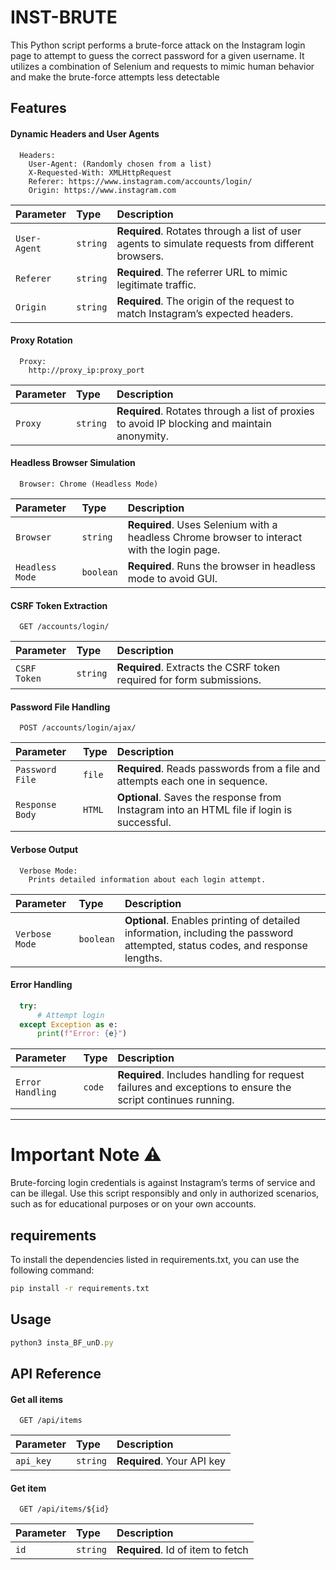 # INST-BRUTE
This Python script performs a brute-force attack on the Instagram login page to attempt to guess the correct password for a given username. It utilizes a combination of Selenium and requests to mimic human behavior and make the brute-force attempts less detectable


## Features

#### Dynamic Headers and User Agents

```http
  Headers:
    User-Agent: (Randomly chosen from a list)
    X-Requested-With: XMLHttpRequest
    Referer: https://www.instagram.com/accounts/login/
    Origin: https://www.instagram.com
```

| Parameter     | Type     | Description                                                        |
| :------------ | :------- | :----------------------------------------------------------------- |
| `User-Agent`  | `string` | **Required**. Rotates through a list of user agents to simulate requests from different browsers. |
| `Referer`     | `string` | **Required**. The referrer URL to mimic legitimate traffic.          |
| `Origin`      | `string` | **Required**. The origin of the request to match Instagram’s expected headers. |

#### Proxy Rotation

```http
  Proxy:
    http://proxy_ip:proxy_port
```

| Parameter | Type     | Description                                                        |
| :-------- | :------- | :----------------------------------------------------------------- |
| `Proxy`   | `string` | **Required**. Rotates through a list of proxies to avoid IP blocking and maintain anonymity. |

#### Headless Browser Simulation

```http
  Browser: Chrome (Headless Mode)
```

| Parameter        | Type     | Description                                                        |
| :--------------- | :------- | :----------------------------------------------------------------- |
| `Browser`        | `string` | **Required**. Uses Selenium with a headless Chrome browser to interact with the login page. |
| `Headless Mode`  | `boolean` | **Required**. Runs the browser in headless mode to avoid GUI.       |

#### CSRF Token Extraction

```http
  GET /accounts/login/
```

| Parameter       | Type     | Description                                                        |
| :-------------- | :------- | :----------------------------------------------------------------- |
| `CSRF Token`    | `string` | **Required**. Extracts the CSRF token required for form submissions. |

#### Password File Handling

```http
  POST /accounts/login/ajax/
```

| Parameter         | Type     | Description                                                        |
| :---------------- | :------- | :----------------------------------------------------------------- |
| `Password File`   | `file`   | **Required**. Reads passwords from a file and attempts each one in sequence. |
| `Response Body`   | `HTML`   | **Optional**. Saves the response from Instagram into an HTML file if login is successful. |

#### Verbose Output

```http
  Verbose Mode:
    Prints detailed information about each login attempt.
```

| Parameter       | Type     | Description                                                        |
| :-------------- | :------- | :----------------------------------------------------------------- |
| `Verbose Mode`  | `boolean` | **Optional**. Enables printing of detailed information, including the password attempted, status codes, and response lengths. |

#### Error Handling

```python
  try:
      # Attempt login
  except Exception as e:
      print(f"Error: {e}")
```

| Parameter        | Type     | Description                                                        |
| :--------------- | :------- | :----------------------------------------------------------------- |
| `Error Handling` | `code`   | **Required**. Includes handling for request failures and exceptions to ensure the script continues running. |

---
# Important Note ⚠️
Brute-forcing login credentials is against Instagram’s terms of service and can be illegal. Use this script responsibly and only in authorized scenarios, such as for educational purposes or on your own accounts.

## requirements

To install the dependencies listed in requirements.txt, you can use the following command:

```bash
pip install -r requirements.txt
```
    

## Usage

```javascript
python3 insta_BF_unD.py
```


## API Reference

#### Get all items

```http
  GET /api/items
```

| Parameter | Type     | Description                |
| :-------- | :------- | :------------------------- |
| `api_key` | `string` | **Required**. Your API key |

#### Get item

```http
  GET /api/items/${id}
```

| Parameter | Type     | Description                       |
| :-------- | :------- | :-------------------------------- |
| `id`      | `string` | **Required**. Id of item to fetch |
